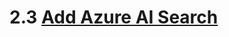 # 2.3 [Add Azure AI Search](https://learn.microsoft.com/en-us/azure/ai-studio/tutorials/copilot-sdk-create-resources?tabs=macos#create-an-azure-ai-search-service)